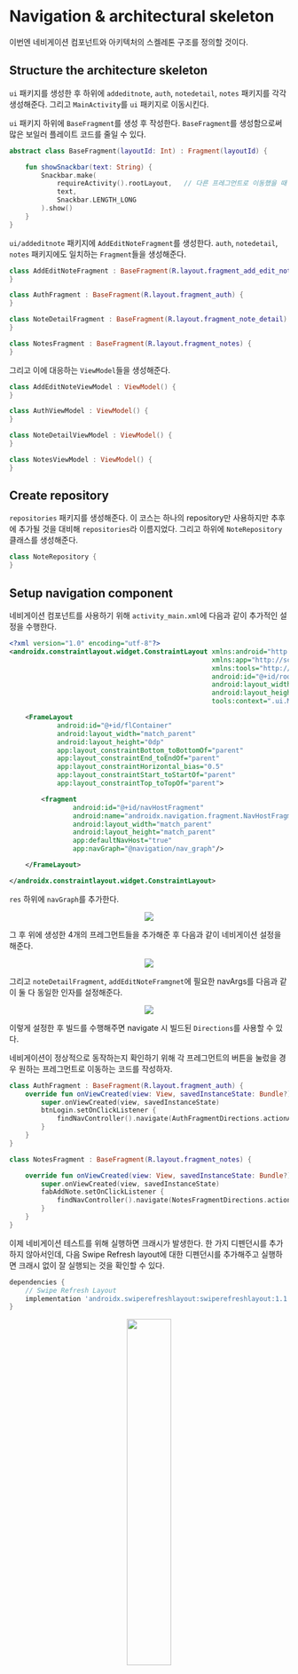 # Navigation & architectural skeleton

이번엔 네비게이션 컴포넌트와 아키텍처의 스켈레톤 구조를 정의할 것이다.

## Structure the architecture skeleton

`ui` 패키지를 생성한 후 하위에 `addeditnote`, `auth`, `notedetail`, `notes` 패키지를 각각 생성해준다. 그리고 `MainActivity`를 `ui` 패키지로 이동시킨다.

`ui` 패키지 하위에 `BaseFragment`를 생성 후 작성한다. `BaseFragment`를 생성함으로써 많은 보일러 플레이트 코드를 줄일 수 있다.

```kotlin
abstract class BaseFragment(layoutId: Int) : Fragment(layoutId) {

    fun showSnackbar(text: String) {
        Snackbar.make(
            requireActivity().rootLayout,   // 다른 프레그먼트로 이동했을 때 보여지지 않는 것을 막기 위해 rootLayout 설정
            text,
            Snackbar.LENGTH_LONG
        ).show()
    }
}
```

`ui/addeditnote` 패키지에 `AddEditNoteFragment`를 생성한다. `auth`, `notedetail`, `notes` 패키지에도 일치하는 `Fragment`들을 생성해준다.

```kotlin
class AddEditNoteFragment : BaseFragment(R.layout.fragment_add_edit_note) {
}
```

```kotlin
class AuthFragment : BaseFragment(R.layout.fragment_auth) {
}
```

```kotlin
class NoteDetailFragment : BaseFragment(R.layout.fragment_note_detail) {
}
```

```kotlin
class NotesFragment : BaseFragment(R.layout.fragment_notes) {
}
```

그리고 이에 대응하는 `ViewModel`들을 생성해준다.

```kotlin
class AddEditNoteViewModel : ViewModel() {
}
```

```kotlin
class AuthViewModel : ViewModel() {
}
```

```kotlin
class NoteDetailViewModel : ViewModel() {
}
```

```kotlin
class NotesViewModel : ViewModel() {
}
```

## Create repository

`repositories` 패키지를 생성해준다. 이 코스는 하나의 repository만 사용하지만 추후에 추가될 것을 대비해 `repositories`라 이름지었다. 그리고 하위에 `NoteRepository`
클래스를 생성해준다.

```kotlin
class NoteRepository {
}
```

## Setup navigation component

네비게이션 컴포넌트를 사용하기 위해 `activity_main.xml`에 다음과 같이 추가적인 설정을 수행한다.

```xml
<?xml version="1.0" encoding="utf-8"?>
<androidx.constraintlayout.widget.ConstraintLayout xmlns:android="http://schemas.android.com/apk/res/android"
                                                   xmlns:app="http://schemas.android.com/apk/res-auto"
                                                   xmlns:tools="http://schemas.android.com/tools"
                                                   android:id="@+id/rootLayout"
                                                   android:layout_width="match_parent"
                                                   android:layout_height="match_parent"
                                                   tools:context=".ui.MainActivity">

    <FrameLayout
            android:id="@+id/flContainer"
            android:layout_width="match_parent"
            android:layout_height="0dp"
            app:layout_constraintBottom_toBottomOf="parent"
            app:layout_constraintEnd_toEndOf="parent"
            app:layout_constraintHorizontal_bias="0.5"
            app:layout_constraintStart_toStartOf="parent"
            app:layout_constraintTop_toTopOf="parent">

        <fragment
                android:id="@+id/navHostFragment"
                android:name="androidx.navigation.fragment.NavHostFragment"
                android:layout_width="match_parent"
                android:layout_height="match_parent"
                app:defaultNavHost="true"
                app:navGraph="@navigation/nav_graph"/>

    </FrameLayout>

</androidx.constraintlayout.widget.ConstraintLayout>
```

`res` 하위에 `navGraph`를 추가한다.

<div align="center">
<img src="img/nav_graph.png">
</div>

그 후 위에 생성한 4개의 프레그먼트들을 추가해준 후 다음과 같이 네비게이션 설정을 해준다.

<div align="center">
<img src="img/create_fragments.png">
</div>

그리고 `noteDetailFragment`, `addEditNoteFramgnet`에 필요한 navArgs를 다음과 같이 둘 다 동일한 인자를 설정해준다.

<div align="center">
<img src="img/nav_args.png">
</div>

이렇게 설정한 후 빌드를 수행해주면 navigate 시 빌드된 `Directions`를 사용할 수 있다.

네비게이션이 정상적으로 동작하는지 확인하기 위해 각 프레그먼트의 버튼을 눌렀을 경우 원하는 프레그먼트로 이동하는 코드를 작성하자.

```kotlin
class AuthFragment : BaseFragment(R.layout.fragment_auth) {
    override fun onViewCreated(view: View, savedInstanceState: Bundle?) {
        super.onViewCreated(view, savedInstanceState)
        btnLogin.setOnClickListener {
            findNavController().navigate(AuthFragmentDirections.actionAuthFragmentToNotesFragment())
        }
    }
}
```

```kotlin
class NotesFragment : BaseFragment(R.layout.fragment_notes) {

    override fun onViewCreated(view: View, savedInstanceState: Bundle?) {
        super.onViewCreated(view, savedInstanceState)
        fabAddNote.setOnClickListener {
            findNavController().navigate(NotesFragmentDirections.actionNotesFragmentToAddEditNoteFragment(""))
        }
    }
}
```

이제 네비게이션 테스트를 위해 실행하면 크래시가 발생한다. 한 가지 디펜던시를 추가하지 않아서인데, 다음 Swipe Refresh layout에 대한 디펜던시를 추가해주고 실행하면 크래시 없이 잘 실행되는 것을
확인할 수 있다.

```groovy
dependencies {
    // Swipe Refresh Layout
    implementation 'androidx.swiperefreshlayout:swiperefreshlayout:1.1.0'
}
```

<div align="center">
<img src="img/result.gif" width="40%">
</div>